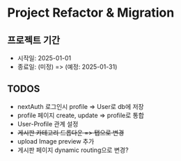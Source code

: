 # Project Refactor & Migration

## 프로젝트 기간

- 시작일: 2025-01-01
- 종료일: (미정) => (예정: 2025-01-31) 

## TODOS
- nextAuth 로그인시 profile => User로 db에 저장
- profile 페이지 create, update => profile로 통합
- User-Profile 관계 설정
- ~~게시판 카테고리 드롭다운 => 탭으로 변경~~
- upload Image preview 추가
- 게시판 페이지 dynamic routing으로 변경?

